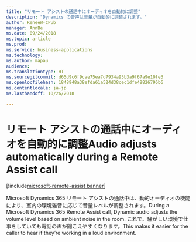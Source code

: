 ```yaml
---
title: "リモート アシストの通話中にオーディオを自動的に調整"
description: "Dynamics の音声は音量が自動的に調整されます。"
author: ReneeW-CPub
manager: AnnBe
ms.date: 09/24/2018
ms.topic: article
ms.prod: 
ms.service: business-applications
ms.technology: 
ms.author: mapau
audience: 
ms.translationtype: HT
ms.sourcegitcommit: d65d9c6f9cae75ea7d7934a95b3a9f67a9e10fe3
ms.openlocfilehash: 1848948a38efda61a524d38cec1dfe48826796b6
ms.contentlocale: ja-jp
ms.lasthandoff: 10/26/2018

---
```


# <a name="audio-adjusts-automatically-during-a-remote-assist-call"></a><span data-ttu-id="c5647-103">リモート アシストの通話中にオーディオを自動的に調整</span><span class="sxs-lookup"><span data-stu-id="c5647-103">Audio adjusts automatically during a Remote Assist call</span></span>

[!include[microsoft-remote-assist banner](../includes/microsoft-remote-assist.md)]

<span data-ttu-id="c5647-104">Microsoft Dynamics 365 リモート アシストの通話中は、動的オーディオの機能により、室内の環境雑音に応じて音量レベルが調整されます。</span><span class="sxs-lookup"><span data-stu-id="c5647-104">During a Microsoft Dynamics 365 Remote Assist call, Dynamic audio adjusts the volume level based on ambient noise in the room.</span></span> <span data-ttu-id="c5647-105">これで、騒がしい環境で仕事をしていても電話の声が聞こえやすくなります。</span><span class="sxs-lookup"><span data-stu-id="c5647-105">This makes it easier for the caller to hear if they’re working in a loud environment.</span></span>

